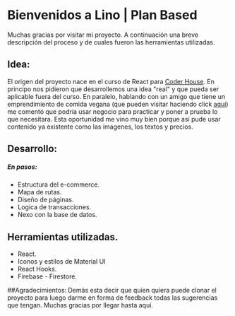 # Bienvenidos a Lino | Plan Based

Muchas gracias por visitar mi proyecto. A continuación una breve descripción del proceso y de cuales fueron las herramientas utilizadas.

## Idea:
El origen del proyecto nace en el curso de React para [Coder House](http://https://www.coderhouse.com/ "Coder House"). En principo nos pidieron que desarrollemos una idea "real" y que pueda ser aplicable fuera del curso.
En paralelo, hablando con un amigo que tiene un emprendimiento de comida vegana (que pueden visitar haciendo click [aquí](https://www.instagram.com/linocomidas.santafe/ "aquí")) me comentó que podría usar negocio para practicar y poner a prueba lo que necesitara. Esta oportunidad me vino muy bien porque así pude usar contenido ya existente como las imagenes, los textos y precios.

## Desarrollo:
##### En pasos:
- Estructura del e-commerce.
- Mapa de rutas.
- Diseño de páginas.
- Logica de transacciones.
- Nexo con la base de datos.

## Herramientas utilizadas.
- React.
- Iconos y estilos de Material UI
- React Hooks.
- Firebase - Firestore.

##Agradecimientos:
Demás esta decir que quien quiera puede clonar el proyecto para luego darme en forma de feedback todas las sugerencias que tengan. Muchas gracias por llegar hasta aquí.